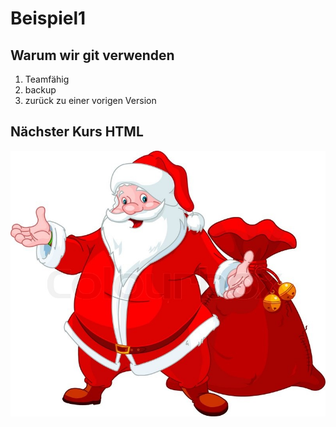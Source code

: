 # Beispiel1

## Warum wir git verwenden

1. Teamfähig
2. backup
3. zurück zu einer vorigen Version

## Nächster Kurs HTML

![senderklaus](senderklaus.jpg)